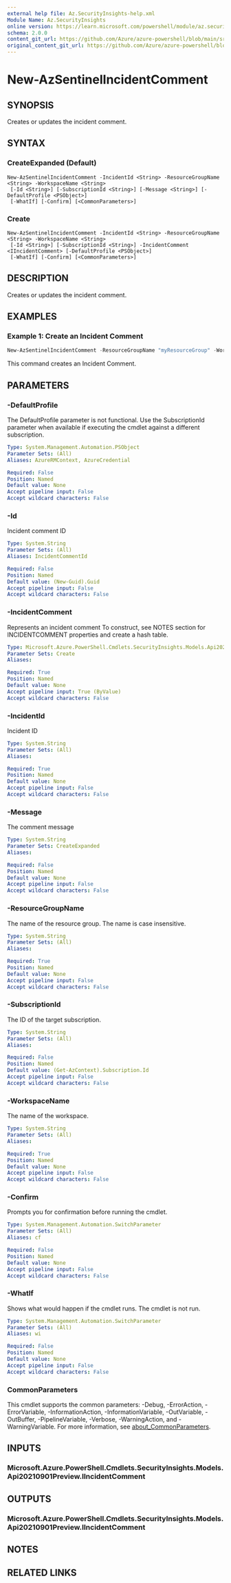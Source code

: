 ```yaml
---
external help file: Az.SecurityInsights-help.xml
Module Name: Az.SecurityInsights
online version: https://learn.microsoft.com/powershell/module/az.securityinsights/new-azsentinelincidentcomment
schema: 2.0.0
content_git_url: https://github.com/Azure/azure-powershell/blob/main/src/SecurityInsights/SecurityInsights/help/New-AzSentinelIncidentComment.md
original_content_git_url: https://github.com/Azure/azure-powershell/blob/main/src/SecurityInsights/SecurityInsights/help/New-AzSentinelIncidentComment.md
---
```


# New-AzSentinelIncidentComment

## SYNOPSIS
Creates or updates the incident comment.

## SYNTAX

### CreateExpanded (Default)
```
New-AzSentinelIncidentComment -IncidentId <String> -ResourceGroupName <String> -WorkspaceName <String>
 [-Id <String>] [-SubscriptionId <String>] [-Message <String>] [-DefaultProfile <PSObject>]
 [-WhatIf] [-Confirm] [<CommonParameters>]
```

### Create
```
New-AzSentinelIncidentComment -IncidentId <String> -ResourceGroupName <String> -WorkspaceName <String>
 [-Id <String>] [-SubscriptionId <String>] -IncidentComment <IIncidentComment> [-DefaultProfile <PSObject>]
 [-WhatIf] [-Confirm] [<CommonParameters>]
```

## DESCRIPTION
Creates or updates the incident comment.

## EXAMPLES

### Example 1: Create an Incident Comment
```powershell
New-AzSentinelIncidentComment -ResourceGroupName "myResourceGroup" -WorkspaceName "myWorkspaceName" -IncidentId "myIncidentId" -Message "IncidentCommentGoesHere"
```

This command creates an Incident Comment.

## PARAMETERS

### -DefaultProfile
The DefaultProfile parameter is not functional.
Use the SubscriptionId parameter when available if executing the cmdlet against a different subscription.

```yaml
Type: System.Management.Automation.PSObject
Parameter Sets: (All)
Aliases: AzureRMContext, AzureCredential

Required: False
Position: Named
Default value: None
Accept pipeline input: False
Accept wildcard characters: False
```

### -Id
Incident comment ID

```yaml
Type: System.String
Parameter Sets: (All)
Aliases: IncidentCommentId

Required: False
Position: Named
Default value: (New-Guid).Guid
Accept pipeline input: False
Accept wildcard characters: False
```

### -IncidentComment
Represents an incident comment
To construct, see NOTES section for INCIDENTCOMMENT properties and create a hash table.

```yaml
Type: Microsoft.Azure.PowerShell.Cmdlets.SecurityInsights.Models.Api20210901Preview.IIncidentComment
Parameter Sets: Create
Aliases:

Required: True
Position: Named
Default value: None
Accept pipeline input: True (ByValue)
Accept wildcard characters: False
```

### -IncidentId
Incident ID

```yaml
Type: System.String
Parameter Sets: (All)
Aliases:

Required: True
Position: Named
Default value: None
Accept pipeline input: False
Accept wildcard characters: False
```

### -Message
The comment message

```yaml
Type: System.String
Parameter Sets: CreateExpanded
Aliases:

Required: False
Position: Named
Default value: None
Accept pipeline input: False
Accept wildcard characters: False
```

### -ResourceGroupName
The name of the resource group.
The name is case insensitive.

```yaml
Type: System.String
Parameter Sets: (All)
Aliases:

Required: True
Position: Named
Default value: None
Accept pipeline input: False
Accept wildcard characters: False
```

### -SubscriptionId
The ID of the target subscription.

```yaml
Type: System.String
Parameter Sets: (All)
Aliases:

Required: False
Position: Named
Default value: (Get-AzContext).Subscription.Id
Accept pipeline input: False
Accept wildcard characters: False
```

### -WorkspaceName
The name of the workspace.

```yaml
Type: System.String
Parameter Sets: (All)
Aliases:

Required: True
Position: Named
Default value: None
Accept pipeline input: False
Accept wildcard characters: False
```

### -Confirm
Prompts you for confirmation before running the cmdlet.

```yaml
Type: System.Management.Automation.SwitchParameter
Parameter Sets: (All)
Aliases: cf

Required: False
Position: Named
Default value: None
Accept pipeline input: False
Accept wildcard characters: False
```

### -WhatIf
Shows what would happen if the cmdlet runs.
The cmdlet is not run.

```yaml
Type: System.Management.Automation.SwitchParameter
Parameter Sets: (All)
Aliases: wi

Required: False
Position: Named
Default value: None
Accept pipeline input: False
Accept wildcard characters: False
```

### CommonParameters
This cmdlet supports the common parameters: -Debug, -ErrorAction, -ErrorVariable, -InformationAction, -InformationVariable, -OutVariable, -OutBuffer, -PipelineVariable, -Verbose, -WarningAction, and -WarningVariable. For more information, see [about_CommonParameters](http://go.microsoft.com/fwlink/?LinkID=113216).

## INPUTS

### Microsoft.Azure.PowerShell.Cmdlets.SecurityInsights.Models.Api20210901Preview.IIncidentComment

## OUTPUTS

### Microsoft.Azure.PowerShell.Cmdlets.SecurityInsights.Models.Api20210901Preview.IIncidentComment

## NOTES

## RELATED LINKS
